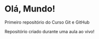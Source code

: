 # Olá, Mundo!
 Primeiro repositório do Curso Git e GitHub

 Repositório criado durante uma aula ao vivo!
